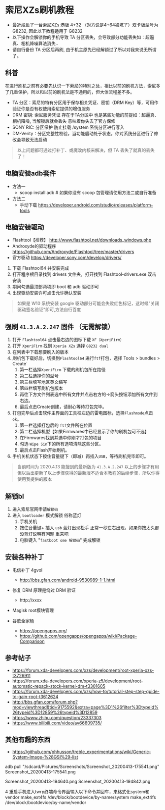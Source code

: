 # 索尼XZs刷机教程
+ 最近咸鱼了一台索尼XZs 港版 4+32 （对方说是4+64被坑了）双卡版型号为 G8232, 因此以下教程适用于 G8232
+ 以下操作会解锁你的手机导致 TA 分区丢失，会导致部分功能丢失如：超逼真、相机降噪算法消失..
+ 请自行备份 TA 分区后再刷, 由于机主原先已经解锁过了所以对我来说无所谓了。

## 科普

在进行刷机之前有必要先认识一下索尼的特别之处，相比以前的刷机方法，索尼多了几重保护，所以和以前的刷机法是不通用的，但大体流程差不多。

+ TA 分区：索尼的特有分区用于保存相关凭证、密钥（DRM Key）等，可用作验证你是否有权使用索尼提供的增值服务
+ DRM 密钥: 索尼服务凭证 存在于TA分区中 也是某些功能的前提如：超逼真、相机降噪, 当解锁后就会丢失 意味着你失去了官方保修
+ SONY RIC: 分区保护 防止挂载 /system 系统分区进行写入
+ DM-Verity：分区完整性校验，当功能启动处于状态，你对系统分区进行了修改会导致无法启动

>以上问题都可通过打补丁、或魔改内核来解决，但 TA 丢失了就真的丢失了！


## 电脑安装adb套件
+ 方法一 
    + scoop install adb    # 如果你没有 scoop 包管理请使用方法二或自行准备
+ 方法二 
    + 手动下载 https://developer.android.com/studio/releases/platform-tools

## 电脑安装驱动
+ Flashtool【推荐】 http://www.flashtool.net/downloads_windows.php
+ Androxyde的驱动程序 https://github.com/Androxyde/Flashtool/tree/master/drivers  
+ 官方驱动 https://developer.sony.com/develop/drivers/

1. 下载 Flashtool64 并安装完成
1. 打开程序根目录找到 drivers 文件夹，打开找到 Flashtool-drivers.exe 双击安装
2. 期间勾选最顶部两项即 boot 和 adb 驱动即可
3. 出现驱动安装许可点击允许确认安装
>如果是 W10 系统安装 google 驱动部分可能会失败红色标记，这时候"关闭驱动签名验证"即可,方法自行百度



## 强刷 `41.3.A.2.247` 固件 （无需解锁）
1. 打开 `Flashtool64` 点击最右边的图标下载 `XF（XperiFirm）`
2. 打开 `XperiFirm` 找到 `Xperia XZs` 选择 `G8232 dual`
3. 在列表中下载想要刷入的版本
4. 刷机包下载好后，切换到`Flashtool64` 进行`ftf`打包，选择 Tools > bundles > Create` 
   1. 第一栏选择`XperiFirm` 下载的刷机包所在路径
   2. 第二栏选择你的型号
   3. 第三栏填写地区英文缩写
   4. 第四栏填写刷机包版本
   5. 再往下方文件列表选中所有文件并点击右方的->箭头按钮添加所有文件到右边。
   6. 最后点击Create创建，请耐心等待打包完毕。
5. 打包完毕后点击软件主界面的工具栏左边的雷电图标，选择`Flashmode`点击`ok`。
   1. 第一栏选择打包后的 `ftf`文件所在位置
   2. 第二栏选择机型【如果Firmwares中已经显示了你的刷机包可不选】
   3. 在Firmwares找到并选中你刚才打包的项目
   4. 勾选 `Wipe Sin`下的所有选项清除这些分区。
   5. 最后点击Flash开始刷机。
6. 手机关机状态下按住音量键下（即减）再插入`USB`，等待刷机完毕即可。



>当前时间为 2020.4.13 能搜到的最新版为 `41.3.A.2.247` 以上的步骤才有用  
>但以后出更新了以上步骤获得的最新版不适合本教程的后续步骤，所以你得使用我提供的版本

## 解锁bl
1. 进入索尼官网申请`解锁码`
1. 进入 `bootloader` 模式解锁 俗称蓝灯
    1. 手机关机
    1. 按住音量键+ 插入 `usb` 蓝灯出现松手 正常一秒左右出现，如果你按太久都没蓝灯说明有问题 重来吧
    1. 电脑键入 "`fastboot ome 解锁码`" 完成解锁

## 安装各种补丁
+ 电信补丁 4gvol
  + http://bbs.gfan.com/android-9530989-1-1.html

+ 修复 DRM 原理是绕过 DRM 验证
  + http://xxxx

+ Magisk root模块管理


+ 谷歌全家桶
  + https://opengapps.org/
  + https://github.com/opengapps/opengapps/wiki/Package-Comparison





## 参考帖子
+ https://forum.xda-developers.com/xzs/development/root-xperia-xzs-t3726911
+ https://forum.xda-developers.com/xperia-z5/development/root-automatic-repack-stock-kernel-dm-t3301605
+ https://forum.xda-developers.com/xzs/how-to/tutorial-step-step-guide-to-gain-root-t3612624
+ http://bbs.gfan.com/forum.php?mod=viewthread&tid=9175592&extra=page%3D1%26filter%3Dtypeid%26typeid%3D12859%26typeid%3D12859
+ https://www.zhihu.com/question/23337303
+ https://www.bilibili.com/video/av66609735/



## 其他有趣的东西
+ https://github.com/phhusson/treble_experimentations/wiki/Generic-System-Image-%28GSI%29-list


adb pull "/sdcard/Pictures/Screenshots/Screenshot_20200413-175541.png" Screenshot_20200413-175541.png 


  Screenshot_20200413-194640.png  Screenshot_20200413-194842.png



4 重启手机进入twrp终端命令界面输入以下命令并回车，来格式化system和vendor
make_ext4fs /dev/block/bootdevice/by-name/system
make_ext4fs /dev/block/bootdevice/by-name/vendor